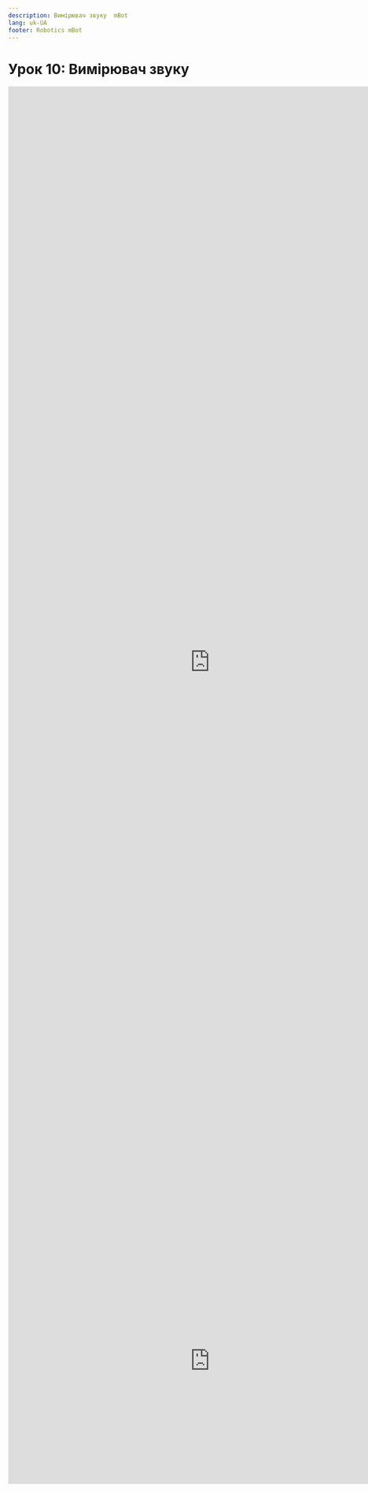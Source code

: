 ```yaml
---
description: Вимірювач звуку  mBot
lang: uk-UA
footer: Robotics mBot
---
```

# Урок 10: Вимірювач звуку  

<embed src="https://test-osvita-code-v2.github.io/robotics/assets/files/10.pdf" width="820px" height="2340px" />

<embed src="https://www.youtube.com/embed/gLzMg3x2uD4" width="820px" height="500px" />